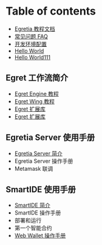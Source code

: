 # Table of contents

* [Egretia 教程文档](README.md)
* [常见问题 FAQ](chang-jian-wen-ti-faq.md)
* [开发环境配置](kai-fa-huan-jing-pei-zhi.md)
* [Hello World](hello-world.md)
* [Hello World111](egretia-server/introduction.md)

## Egret 工作流简介

* [Egret Engine 教程](http://developer.egret.com/cn/github/egret-docs/Engine2D/getStarted/helloWorld/index.html)
* [Egret Wing 教程](http://developer.egret.com/cn/github/egret-docs/Wing/introduction/index.html)
* [Egret 扩展库](http://developer.egret.com/cn/github/egret-docs/extension/threes/instructions/index.html)
* [Egret 扩展库](http://developer.egret.com/cn/github/egret-docs/extension/threes/instructions/index.html)

## Egretia Server 使用手册

* [Egretia Server 简介](egretia-server-shi-yong-shou-ce/egretia-server-jian-jie.md)
* Egretia Server 操作手册
* Metamask 联调

## SmartIDE 使用手册

* [SmartIDE 简介](smartide-shi-yong-shou-ce/smartide-jian-jie.md)
* SmartIDE 操作手册
* 部署和运行
* 第一个智能合约
* [Web Wallet 操作手册](web-wallet-cao-zuo-shou-ce.md)

